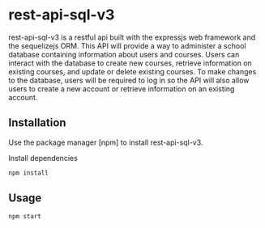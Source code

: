 # rest-api-sql-v3

rest-api-sql-v3 is a restful api built with the expressjs web framework and the sequelizejs ORM.  This API will provide a way to administer a school database containing information about users and courses. Users can interact with the database to create new courses, retrieve information on existing courses, and update or delete existing courses. To make changes to the database, users will be required to log in so the API will also allow users to create a new account or retrieve information on an existing account.

## Installation

Use the package manager [npm] to install rest-api-sql-v3.

Install dependencies
```bash
npm install
```

## Usage

```bash 
npm start
```